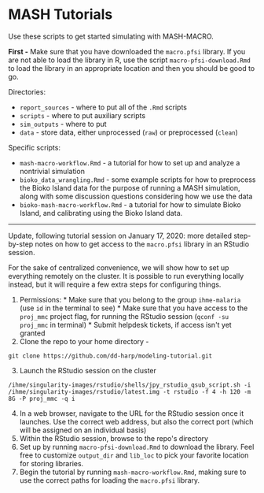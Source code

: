# MASH Tutorials

Use these scripts to get started simulating with MASH-MACRO.

**First -** Make sure that you have downloaded the `macro.pfsi` library. If you are not able to load the library in R, use the script `macro-pfsi-download.Rmd` to load the library in an appropriate location and then you should be good to go.

Directories:

* `report_sources` - where to put all of the `.Rmd` scripts
* `scripts` - where to put auxiliary scripts
* `sim_outputs` - where to put
* `data` - store data, either unprocessed (`raw`) or preprocessed (`clean`)

Specific scripts:

* `mash-macro-workflow.Rmd` - a tutorial for how to set up and analyze a nontrivial simulation
* `bioko_data_wrangling.Rmd` - some example scripts for how to preprocess the Bioko Island data for the purpose of running a MASH simulation, along with some discussion questions considering how we use the data
* `bioko-mash-macro-workflow.Rmd` - a tutorial for how to simulate Bioko Island, and calibrating using the Bioko Island data.


------

Update, following tutorial session on January 17, 2020: more detailed step-by-step notes on how to get access to the `macro.pfsi` library in an RStudio session.

For the sake of centralized convenience, we will show how to set up everything remotely on the cluster. It is possible to run everything locally instead, but it will require a few extra steps for configuring things.

  1. Permissions:
    * Make sure that you belong to the group `ihme-malaria` (use `id` in the terminal to see)
    * Make sure that you have access to the `proj_mmc` project flag, for running the RStudio session (`qconf -su proj_mmc` in terminal)
    * Submit helpdesk tickets, if access isn't yet granted
  2. Clone the repo to your home directory -

  ```git clone https://github.com/dd-harp/modeling-tutorial.git```

  3. Launch the RStudio session on the cluster

  ``` /ihme/singularity-images/rstudio/shells/jpy_rstudio_qsub_script.sh -i /ihme/singularity-images/rstudio/latest.img -t rstudio -f 4 -h 120 -m 8G -P proj_mmc -q i ```

  4. In a web browser, navigate to the URL for the RStudio session once it launches. Use the correct web address, but also the correct port (which will be assigned on an individual basis)
  5. Within the RStudio session, browse to the repo's directory
  6. Set up by running `macro-pfsi-download.Rmd` to download the library. Feel free to customize `output_dir` and `lib_loc` to pick your favorite location for storing libraries.
  7. Begin the tutorial by running `mash-macro-workflow.Rmd`, making sure to use the correct paths for loading the `macro.pfsi` library.
